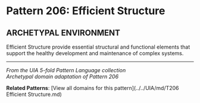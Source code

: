 # Pattern 206: Efficient Structure

## ARCHETYPAL ENVIRONMENT

Efficient Structure provide essential structural and functional elements that support the healthy development and maintenance of complex systems.

---

*From the UIA 5-fold Pattern Language collection*  
*Archetypal domain adaptation of Pattern 206*

**Related Patterns**: [View all domains for this pattern](../../UIA/md/T206 Efficient Structure.md)